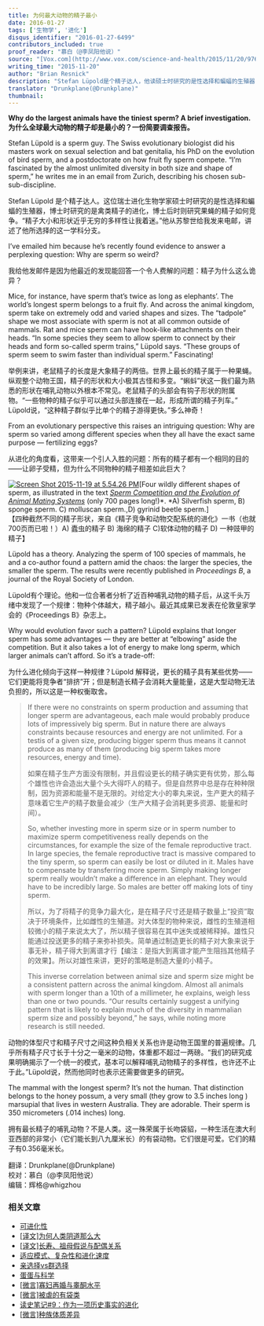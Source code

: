 ```yaml
---
title: 为何最大动物的精子最小
date: 2016-01-27
tags: ['生物学', '进化']
disqus_identifier: "2016-01-27-6499"
contributors_included: true
proof_reader: "慕白（@李凤阳他说）"
source: "[Vox.com](http://www.vox.com/science-and-health/2015/11/20/9768864/largest-animals-have-the-tiniest-sperm)"
writing_time: "2015-11-20"
author: "Brian Resnick"
description: "Stefan Lüpold是个精子达人，他读硕士时研究的是性选择和蝙蝠的生殖器，博士时研究的是禽类精子的进化，博士后则研究果蝇精子之间如何竞争。Lüpold和他的合作者分析了近百种哺乳动物的精子后发现：物种个体越大，精子越小。这是为什么呢？"
translator: "Drunkplane(@Drunkplane)"
thumbnail:
---
```


**Why do the largest animals have the tiniest sperm? A brief investigation.**  
**为什么全球最大动物的精子却是最小的？一份简要调查报告。**

Stefan Lüpold is a sperm guy. The Swiss evolutionary biologist did his masters work on sexual selection and bat genitalia, his PhD on the evolution of bird sperm, and a postdoctorate on how fruit fly sperm compete. “I’m fascinated by the almost unlimited diversity in both size and shape of sperm,” he writes me in an email from Zurich, describing his chosen sub-sub-discipline.

Stefan Lüpold 是个精子达人。这位瑞士进化生物学家硕士时研究的是性选择和蝙蝠的生殖器，博士时研究的是禽类精子的进化，博士后时则研究果蝇的精子如何竞争。“精子大小和形状近乎无穷的多样性让我着迷。”他从苏黎世给我发来电邮，讲述了他所选择的这一学科分支。

I’ve emailed him because he’s recently found evidence to answer a perplexing question: Why are sperm so weird?

我给他发邮件是因为他最近的发现能回答一个令人费解的问题：精子为什么这么诡异？

Mice, for instance, have sperm that’s twice as long as elephants’. The world’s longest sperm belongs to a fruit fly. And across the animal kingdom, sperm take on extremely odd and varied shapes and sizes. The “tadpole” shape we most associate with sperm is not at all common outside of mammals. Rat and mice sperm can have hook-like attachments on their heads. “In some species they seem to allow sperm to connect by their heads and form so-called sperm trains,” Lüpold says. “These groups of sperm seem to swim faster than individual sperm.” Fascinating!

举例来讲，老鼠精子的长度是大象精子的两倍。世界上最长的精子属于一种果蝇。纵观整个动物王国，精子的形状和大小极其古怪和多变。“蝌蚪”状这一我们最为熟悉的形状在哺乳动物以外根本不常见。老鼠精子的头部会有钩子形状的附属物。“一些物种的精子似乎可以通过头部连接在一起，形成所谓的精子列车。” Lüpold说，“这种精子群似乎比单个的精子游得更快。”多么神奇！

From an evolutionary perspective this raises an intriguing question: Why are sperm so varied among different species when they all have the exact same purpose — fertilizing eggs?

从进化的角度看，这带来一个引人入胜的问题：所有的精子都有一个相同的目的——让卵子受精，但为什么不同物种的精子相差如此巨大？

[![Screen Shot 2015-11-19 at 5.54.26 PM](https://headsalon.org/wordpress/wp-content/uploads/2016/01/Screen-Shot-2015-11-19-at-5.54.26-PM.png)](https://headsalon.org/wordpress/wp-content/uploads/2016/01/Screen-Shot-2015-11-19-at-5.54.26-PM.png)[Four wildly different shapes of sperm, as illustrated in the text [*Sperm Competition and the Evolution of Animal Mating Systems*](https://books.google.com/books?id=OIh4DX7tk_0C&pg=PA86&dq=animal+sperm+morphology&hl=en&sa=X&ved=0CDsQ6AEwBmoVChMIr6ug0cOdyQIVQdceCh3giAY8#v=onepage&q&f=false) (only 700 pages long!)*. *A) Silverfish sperm, B) sponge sperm. C) molluscan sperm.,D) gyrinid beetle sperm.]  
【四种截然不同的精子形状，来自《精子竞争和动物交配系统的进化》一书（也就700页而已啦！）A) 蠹虫的精子 B) 海绵的精子 C)软体动物的精子 D) 一种豉甲的精子】

Lüpold has a theory. Analyzing the sperm of 100 species of mammals, he and a co-author found a pattern amid the chaos: the larger the species, the smaller the sperm. The results were recently published in *Proceedings B*, a journal of the Royal Society of London.

Lüpold有个理论。他和一位合著者分析了近百种哺乳动物的精子后，从这千头万绪中发现了一个规律：物种个体越大，精子越小。最近其成果已发表在伦敦皇家学会的《Proceedings B》杂志上。

Why would evolution favor such a pattern? Lüpold explains that longer sperm has some advantages — they are better at “elbowing” aside the competition. But it also takes a lot of energy to make long sperm, which larger animals can’t afford. So it’s a trade-off:

为什么进化倾向于这样一种规律？Lüpold 解释说，更长的精子具有某些优势——它们更能将竞争者“排挤”开；但是制造长精子会消耗大量能量，这是大型动物无法负担的，所以这是一种权衡取舍。


> If there were no constraints on sperm production and assuming that longer sperm are advantageous, each male would probably produce lots of impressively big sperm. But in nature there are always constraints because resources and energy are not unlimited. For a testis of a given size, producing bigger sperm thus means it cannot produce as many of them (producing big sperm takes more resources, energy and time).
> 
>  如果在精子生产方面没有限制，并且假设更长的精子确实更有优势，那么每个雄性也许会造出大量个头大得吓人的精子。但是自然界中总是存在种种限制，因为资源和能量不是无限的。对给定大小的睾丸来说，生产更大的精子意味着它生产的精子数量会减少（生产大精子会消耗更多资源、能量和时间）。
> 
>  So, whether investing more in sperm size or in sperm number to maximize sperm competitiveness really depends on the circumstances, for example the size of the female reproductive tract. In large species, the female reproductive tract is massive compared to the tiny sperm, so sperm can easily be lost or diluted in it. Males have to compensate by transferring more sperm. Simply making longer sperm really wouldn’t make a difference in an elephant. They would have to be incredibly large. So males are better off making lots of tiny sperm.
> 
>  所以，为了将精子的竞争力最大化，是在精子尺寸还是精子数量上“投资”取决于环境条件，比如雌性的生殖道。对大体型的物种来说，雌性的生殖道相较微小的精子来说太大了，所以精子很容易在其中迷失或被稀释掉。雄性只能通过投送更多的精子来弥补损失。简单通过制造更长的精子对大象来说于事无补，精子得大到离谱才行【编注：是指大到离谱才能产生阻挡其他精子的效果】。所以对雄性来讲，更好的策略是制造大量的小精子。
> 
>  This inverse correlation between animal size and sperm size might be a consistent pattern across the animal kingdom. Almost all animals with sperm longer than a 10th of a millimeter, he explains, weigh less than one or two pounds. “Our results certainly suggest a unifying pattern that is likely to explain much of the diversity in mammalian sperm size and possibly beyond,” he says, while noting more research is still needed.

动物的体型尺寸和精子尺寸之间这种负相关关系也许是动物王国里的普遍规律。几乎所有精子尺寸长于十分之一毫米的动物，体重都不超过一两磅。“我们的研究成果明确揭示了一个统一的模式，基本可以解释哺乳动物精子的多样性，也许还不止于此。”Lüpold说，然而他同时也表示还需要做更多的研究。

The mammal with the longest sperm? It’s not the human. That distinction belongs to the honey possum, a very small (they grow to 3.5 inches long ) marsupial that lives in western Australia. They are adorable. Their sperm is 350 micrometers (.014 inches) long.

拥有最长精子的哺乳动物？不是人类。这一殊荣属于长吻袋貂，一种生活在澳大利亚西部的非常小（它们能长到八九厘米长）的有袋动物。它们很是可爱。它们的精子有0.356毫米长。


翻译：Drunkplane(@Drunkplane)  
校对：慕白（@李凤阳他说）  
编辑：辉格@whigzhou


### 相关文章

* [可进化性](https://headsalon.org/archives/7772.html "可进化性")
* [[译文]为何人类阴道那么大](https://headsalon.org/archives/6570.html "[译文]为何人类阴道那么大")
* [[译文]长寿、祖母假说与配偶关系](https://headsalon.org/archives/6542.html "[译文]长寿、祖母假说与配偶关系")
* [适应模式、复杂性和进化速度](https://headsalon.org/archives/5630.html "适应模式、复杂性和进化速度")
* [亲选择vs群选择](https://headsalon.org/archives/5625.html "亲选择vs群选择")
* [蛋蛋与科学](https://headsalon.org/archives/6131.html "蛋蛋与科学")
* [[微言]寡妇再婚与睾酮水平](https://headsalon.org/archives/4925.html "[微言]寡妇再婚与睾酮水平")
* [[微言]被虐的有袋类](https://headsalon.org/archives/4923.html "[微言]被虐的有袋类")
* [读史笔记#9：作为一项历史事实的进化](https://headsalon.org/archives/4628.html "读史笔记#9：作为一项历史事实的进化")
* [[微言]种族体质差异](https://headsalon.org/archives/4437.html "[微言]种族体质差异")

